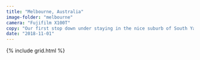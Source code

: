 ```yaml
---
title: "Melbourne, Australia"
image-folder: "melbourne"
camera: "Fujifilm X100T"
copy: "Our first stop down under staying in the nice suburb of South Yarra."
date: "2018-11-01"
---
```


{% include grid.html %}